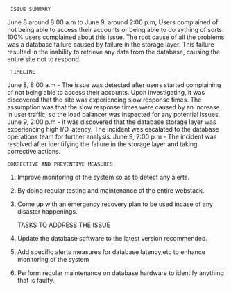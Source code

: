      ISSUE SUMMARY
 June 8 around 8:00 a.m to June 9, around 2:00 p.m, Users complained of not being able to access their accounts or being able to do aything of sorts.
 100% users complained about this issue.
 The root cause of all the problems was a database failure caused by failure in the storage layer. 
 This failure resulted in the inability to retrieve any data from the database, causing the entire site not to respond.
     
     TIMELINE
 June 8, 8:00 a.m - The issue was detected after users started complaining of not being able to access their accounts.
 Upon investigating, it was discovered that the site was experiencing slow response times.
 The assumption was that the slow response times were caused by an increase in user traffic, so the load balancer was inspected for any potential issues.
 June 9, 2:00 p.m - it was discovered that the database storage layer was experiencing high I/O latency.
 The incident was escalated to the database operations team for further analysis.
 June 9, 2:00 p.m - The incident was resolved after identifying the failure in the storage layer and taking corrective actions.
 
    CORRECTIVE AND PREVENTIVE MEASURES
 1. Improve monitoring of the system so as to detect any alerts. 
 2. By doing regular testing and maintenance of the entire webstack. 
 3. Come up with an emergency recovery plan to be used incase of any disaster happenings.
 
    TASKS TO ADDRESS THE ISSUE
 1. Update the database software to the latest version recommended.
 2. Add specific alerts measures for database latency,etc to enhance monitoring of the system
 3. Perform regular maintenance on database hardware to identify anything that is faulty.
 
